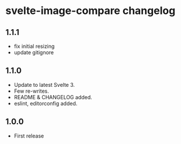 # svelte-image-compare changelog

## 1.1.1
* fix initial resizing
* update gitignore

## 1.1.0
* Update to latest Svelte 3.
* Few re-writes.
* README & CHANGELOG added.
* eslint, editorconfig added.

## 1.0.0

* First release
